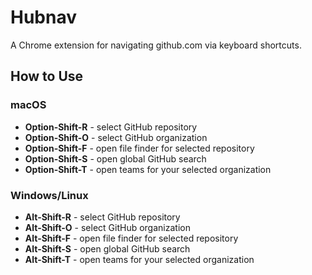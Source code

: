 # Hubnav

A Chrome extension for navigating github.com via keyboard shortcuts.

## How to Use

### macOS

- **Option-Shift-R** - select GitHub repository
- **Option-Shift-O** - select GitHub organization
- **Option-Shift-F** - open file finder for selected repository
- **Option-Shift-S** - open global GitHub search
- **Option-Shift-T** - open teams for your selected organization

### Windows/Linux

- **Alt-Shift-R** - select GitHub repository
- **Alt-Shift-O** - select GitHub organization
- **Alt-Shift-F** - open file finder for selected repository
- **Alt-Shift-S** - open global GitHub search
- **Alt-Shift-T** - open teams for your selected organization
